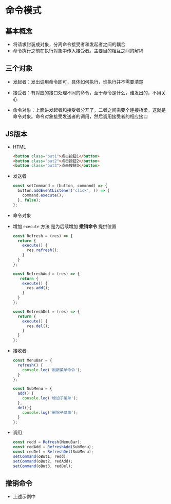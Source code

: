 # 命令模式

## 基本概念

+ 将请求封装成对象，分离命令接受者和发起者之间的耦合
+ 命令执行之前在执行对象中传入接受者。主要目的相互之间的解耦

## 三个对象

+ 发起者：发出调用命令即可，具体如何执行，谁执行并不需要清楚

+ 接受者：有对应的接口处理不同的命令，至于命令是什么，谁发出的，不用关心

+ 命令对象：上面讲发起者和接受者分开了，二者之间需要个连接桥梁。这就是命令对象。命令对象接受发送者的调用，然后调用接受者的相应接口

## JS版本

+ HTML

  ```html
  <button class="but1">点击按钮1</button>
  <button class="but2">点击按钮2</button>
  <button class="but3">点击按钮3</button>
  ```

+ 发送者

  ```js
  const setCommand = (button, command) => {
    button.addEventListener('click', () => {
      command.execute();
    }, false);
  };
  ```

+ 命令对象
+ 增加 `execute` 方法 是为后续增加 **撤销命令** 提供位置

  ```js
  const Refresh = (res) => {
    return {
      execute() {
        res.refresh();
      }
    }
  };

  const RefreshAdd = (res) => {
     return {
      execute() {
        res.add();
      }
    }
  };

  const RefreshDel = (res) => {
    return {
      execute() {
        res.del();
      }
    }
  };
  ```

+ 接收者

  ```js
  const MenuBar = {
    refresh() {
      console.log('刷新菜单命令');
    }
  };

  const SubMenu = {
    add() {
      console.log('增加子菜单');
    },
    del(){
      console.log('删除子菜单');
    }
  };
  ```

+ 调用

  ```js
  const redd = Refresh(MenuBar);
  const redAdd = RefreshAdd(SubMenu);
  const redDel = RefreshDel(SubMenu);
  setCommand(oBut1, redd);
  setCommand(oBut2, redAdd);
  setCommand(oBut3, redDel);
  ```

## 撤销命令

+ 上述示例中